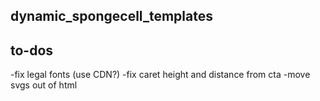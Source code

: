 ## dynamic_spongecell_templates

## to-dos

-fix legal fonts (use CDN?)
-fix caret height and distance from cta
-move svgs out of html


